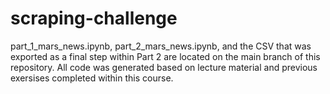 # scraping-challenge

part_1_mars_news.ipynb, part_2_mars_news.ipynb, and the CSV that was exported as a final step within Part 2 are located on the main branch of this repository. All code was generated based on lecture material and previous exersises completed within this course. 

